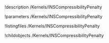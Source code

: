 !description /Kernels/INSCompressibilityPenalty

!parameters /Kernels/INSCompressibilityPenalty

!listingfiles /Kernels/INSCompressibilityPenalty

!childobjects /Kernels/INSCompressibilityPenalty
